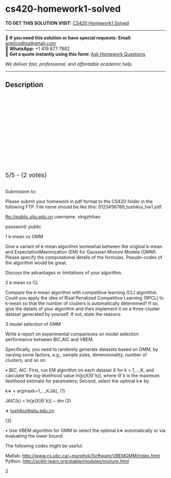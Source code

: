 # cs420-homework1-solved
**TO GET THIS SOLUTION VISIT:** [CS420 Homework1 Solved](https://www.ankitcodinghub.com/product/cs420-solved-3/)


---

📩 **If you need this solution or have special requests:** **Email:** ankitcoding@gmail.com  
📱 **WhatsApp:** +1 419 877 7882  
📄 **Get a quote instantly using this form:** [Ask Homework Questions](https://www.ankitcodinghub.com/services/ask-homework-questions/)

*We deliver fast, professional, and affordable academic help.*

---

<h2>Description</h2>



<div class="kk-star-ratings kksr-auto kksr-align-center kksr-valign-top" data-payload="{&quot;align&quot;:&quot;center&quot;,&quot;id&quot;:&quot;117912&quot;,&quot;slug&quot;:&quot;default&quot;,&quot;valign&quot;:&quot;top&quot;,&quot;ignore&quot;:&quot;&quot;,&quot;reference&quot;:&quot;auto&quot;,&quot;class&quot;:&quot;&quot;,&quot;count&quot;:&quot;2&quot;,&quot;legendonly&quot;:&quot;&quot;,&quot;readonly&quot;:&quot;&quot;,&quot;score&quot;:&quot;5&quot;,&quot;starsonly&quot;:&quot;&quot;,&quot;best&quot;:&quot;5&quot;,&quot;gap&quot;:&quot;4&quot;,&quot;greet&quot;:&quot;Rate this product&quot;,&quot;legend&quot;:&quot;5\/5 - (2 votes)&quot;,&quot;size&quot;:&quot;24&quot;,&quot;title&quot;:&quot;CS420 Homework1 Solved&quot;,&quot;width&quot;:&quot;138&quot;,&quot;_legend&quot;:&quot;{score}\/{best} - ({count} {votes})&quot;,&quot;font_factor&quot;:&quot;1.25&quot;}">

<div class="kksr-stars">

<div class="kksr-stars-inactive">
            <div class="kksr-star" data-star="1" style="padding-right: 4px">


<div class="kksr-icon" style="width: 24px; height: 24px;"></div>
        </div>
            <div class="kksr-star" data-star="2" style="padding-right: 4px">


<div class="kksr-icon" style="width: 24px; height: 24px;"></div>
        </div>
            <div class="kksr-star" data-star="3" style="padding-right: 4px">


<div class="kksr-icon" style="width: 24px; height: 24px;"></div>
        </div>
            <div class="kksr-star" data-star="4" style="padding-right: 4px">


<div class="kksr-icon" style="width: 24px; height: 24px;"></div>
        </div>
            <div class="kksr-star" data-star="5" style="padding-right: 4px">


<div class="kksr-icon" style="width: 24px; height: 24px;"></div>
        </div>
    </div>

<div class="kksr-stars-active" style="width: 138px;">
            <div class="kksr-star" style="padding-right: 4px">


<div class="kksr-icon" style="width: 24px; height: 24px;"></div>
        </div>
            <div class="kksr-star" style="padding-right: 4px">


<div class="kksr-icon" style="width: 24px; height: 24px;"></div>
        </div>
            <div class="kksr-star" style="padding-right: 4px">


<div class="kksr-icon" style="width: 24px; height: 24px;"></div>
        </div>
            <div class="kksr-star" style="padding-right: 4px">


<div class="kksr-icon" style="width: 24px; height: 24px;"></div>
        </div>
            <div class="kksr-star" style="padding-right: 4px">


<div class="kksr-icon" style="width: 24px; height: 24px;"></div>
        </div>
    </div>
</div>


<div class="kksr-legend" style="font-size: 19.2px;">
            5/5 - (2 votes)    </div>
    </div>
&nbsp;

Submission to:

Please submit your homework in pdf format to the CS420 folder in the following FTP. File name should be like this: 0123456789_tushikui_hw1.pdf.

ftp://public.sjtu.edu.cn username: xingzhihao

password: public

1 k-mean vs GMM

Give a variant of k-mean algorithm somewhat between the original k-mean and ExpectationMaximization (EM) for Gaussian Mixture Models (GMM). Please specify the computational details of the formulas. Pseudo-codes of the algorithm would be great.

Discuss the advantages or limitations of your algorithm.

2 k-mean vs CL

Compare the k-mean algorithm with competitive learning (CL) algorithm. Could you apply the idea of Rival Penalized Competitive Learning (RPCL) to k-mean so that the number of clusters is automatically determined? If so, give the details of your algorithm and then implement it on a three-cluster dataset generated by yourself. If not, state the reasons.

3 model selection of GMM

Write a report on experimental comparisons on model selection performance between BIC,AIC and VBEM.

Specifically, you need to randomly generate datasets based on GMM, by varying some factors, e.g., sample sizes, dimensionality, number of clusters, and so on.

• BIC, AIC: First, run EM algorithm on each dataset X for k = 1,…,K, and calculate the log-likelihood value ln[p(X|Θˆk)], where Θˆk is the maximum likelihood estimate for parameters; Second, select the optimal k∗ by

k∗ = argmaxk=1,…,KJ(k), (1)

JAIC(k) = ln[p(X|Θˆk)] − dm (2)

∗ tushikui@sjtu.edu.cn

(3)

• Use VBEM algorithm for GMM to select the optimal k∗ automatically or via evaluating the lower bound.

The following codes might be useful.

Matlab: http://www.cs.ubc.ca/~murphyk/Software/VBEMGMM/index.html Python: http://scikit-learn.org/stable/modules/mixture.html

2

